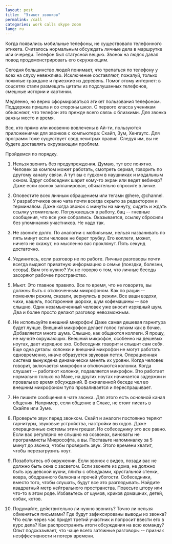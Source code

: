 ```yaml
---
layout: post
title:  "Этикет звонков"
permalink: /call
categories: work calls skype zoom
lang: ru
---
```


Когда появились мобильные телефоны, не существовало телефонного
этикета. Считалось нормальным обсуждать личные дела в маршрутке или
очереди. Телефон был статусной вещью. Звонок на людях давал повод
продемонстрировать его окружающим.

Сегодня большинство людей понимает, что трепаться по телефону у всех на слуху
невежливо. Исключение составляют, пожалуй, только пожилые граждане и приезжие из
деревень. Помог этому интернет: в соцсетях стали размещать цитаты из
подслушанных телефонов, смешные истории и картинки.

Медленно, но верно сформироваться этикет пользования телефоном. Поддержка пришла
и со стороны школ. С первого класса ученикам объясняют, что телефон это прежде
всего связь с близкими. Для звонка важны место и время.

Все, кто прямо или косвенно вовлечены в Ай-ти, пользуются приложениями для
звонков с компьютера: Скайп, Зум, Хенгаутс. Для программ тоже существует свод
нехитрых правил. Следуя им, вы не будете доставлять окружающим проблем.

Пройдемся по порядку.

1. Нельзя звонить без предупреждения. Думаю, тут все понятно. Человек за компом
   может работать, смотреть сериал, говорить по другому каналу связи. А тут вы с
   гудком в наушниках и модальным окном. Вдруг собеседник шарит кому-то экран
   или ведет вебинар? Даже если звонок запланирован, обязательно спросите в
   личке.

2. Оповестите всех личным обращением или тегами @here, @channel. У разработчиков
   окно чата почти всегда скрыто за редактором и терминалом. Даже когда звонок с
   минуты на минуту, сидеть и ждать ссылку утомительно. Погружаешься в работу,
   бац -- гневные сообщения, что все уже собрались. Оказывается, ссылку сбросили
   без упоминания участников. Не надо так.


3. Не звоните долго. По аналогии с мобильным, нельзя названивать по пять минут
   если человек не берет трубку. Его коллеги, может, ничего не скажут, но
   мысленно вас проклянут. Пять секунд достаточно.

4. Уединитесь, если разговор не по работе. Личные разговоры почти всегда выдают
   приватную информацию о семье (поездки, болезни, ссоры). Вам это нужно? Уж не
   говорю о том, что личные беседы засоряют рабочее пространство.

5. Мьют. Это главное правило. Все то время, что не говорите, вы должны быть с
   отключенным микрофоном. Как по рации -- поменяли режим, сказали, вернулись в
   режим. Все ваши вздохи, чихи, кашель, посторонние шорохи, шум кофемашины --
   все слышно. Один незамьюченный человек уже вносит изрядный шум. Два и более
   просто делают разговор невозможным.

6. Не используйте внешний микрофон! Даже самая дешевая гарнитура будет
   лучше. Внешний микрофон делает голос гулким как в бочке. Добавляется много
   шума. Слышно, как общаются коллеги. Я прошу, не мучьте окружающих. Внешний
   микрофон, особенно на дешевых ноутах, дает изрядное эхо. Собеседник говорит и
   слышит сам себя. Еще одна деталь: колонки и внешний микрофон не могут
   работать одновременно, иначе образуется звуковая петля. Операционная система
   вынуждена динамически менять их уровни. Когда человек говорит, включается
   микрофон и отключаются колонки. Когда слушает -- работают колонки,
   подавляется микрофон. Это работает нормально только на Маке, на других ноутах
   начинается задержки и провалы во время обсуждений. В оживленной беседе чел во
   внешним микрофоном тупо проваливается и переспрашивает.

7. Не пишите сообщения в чате звонка. Для этого есть основной канал
   общения. Например, если общение в Слаке, не стоит писать в Скайпе или Зуме.

8. Проверьте звук перед звонком. Скайп и аналоги постоянно теряют гарнитуры,
   звуковые устройства, настройки выходов. Даже операционные системы этим
   грешат. Но собеседнику это все равно. Если вас регулярно не слышно на
   созвонах, виноваты не программисты Микрософта, а вы. Поставьте напоминалку за
   5 минут до звонка, чтобы проверить звук. Этого времени хватит, чтобы
   перезагрузить ноут.

9. Позаботьтесь об окружении. Если звонок с видео, позади вас не должно быть
   окна с засветом. Если звоните из дома, не должно быть хрущевской кухни, плиты
   с объедками, хрустальной стенки, ковра, ободранного балкона и прочей
   убогости. Собеседники, вместо того, чтобы слушать, будут все это
   разглядывать. Найдите квадратный метр нейтрального пространства. Повесьте
   штору или что-то в этом роде. Избавьтесь от шумов, криков домашних, детей,
   собак, котов.

10. Подумайте, действительно ли нужно звонить? Точно ли нельзя обменяться
    письмами?  Где будут зафиксированы выводы из звонка? Что если через час
    придет третий участник и попросит ввести его в курс дела? Как распространить
    итоги обсуждения на всю команду? Опыт подсказывает, что чаще всего затяжные
    разговоры -- признак неэффективности и потеря времени.
